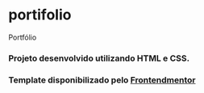 # portifolio
Portfólio

### Projeto desenvolvido utilizando HTML e CSS.
### Template disponibilizado pelo <a href="https://www.frontendmentor.io/" target="_blank">Frontendmentor</a>

